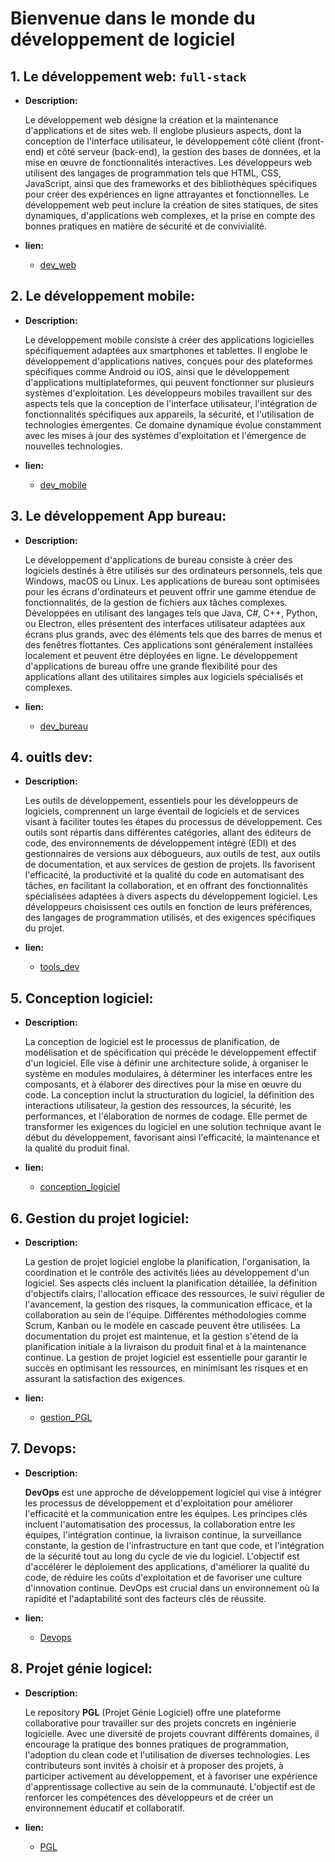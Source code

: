# Bienvenue dans le monde du développement de logiciel

## 1. **Le développement web: ``full-stack``**

- **Description:**

    Le développement web désigne la création et la maintenance d'applications et de sites web. Il englobe plusieurs aspects, dont la conception de l'interface utilisateur, le développement côté client (front-end) et côté serveur (back-end), la gestion des bases de données, et la mise en œuvre de fonctionnalités interactives. Les développeurs web utilisent des langages de programmation tels que HTML, CSS, JavaScript, ainsi que des frameworks et des bibliothèques spécifiques pour créer des expériences en ligne attrayantes et fonctionnelles. Le développement web peut inclure la création de sites statiques, de sites dynamiques, d'applications web complexes, et la prise en compte des bonnes pratiques en matière de sécurité et de convivialité.


- **lien:**

    - <a href="https://github.com/mohameml/info/tree/main/02_d%C3%A9veloppement_logiciel/01_Dev_web" target="_blank" rel="noreferrer">dev_web</a>


## 2. **Le développement mobile:**

- **Description:**

    Le développement mobile consiste à créer des applications logicielles spécifiquement adaptées aux smartphones et tablettes. Il englobe le développement d'applications natives, conçues pour des plateformes spécifiques comme Android ou iOS, ainsi que le développement d'applications multiplateformes, qui peuvent fonctionner sur plusieurs systèmes d'exploitation. Les développeurs mobiles travaillent sur des aspects tels que la conception de l'interface utilisateur, l'intégration de fonctionnalités spécifiques aux appareils, la sécurité, et l'utilisation de technologies émergentes. Ce domaine dynamique évolue constamment avec les mises à jour des systèmes d'exploitation et l'émergence de nouvelles technologies.


- **lien:**

    - <a href="" target="_blank" rel="noreferrer">dev_mobile</a>


## 3. **Le développement App bureau:**

- **Description:**

    Le développement d'applications de bureau consiste à créer des logiciels destinés à être utilisés sur des ordinateurs personnels, tels que Windows, macOS ou Linux. Les applications de bureau sont optimisées pour les écrans d'ordinateurs et peuvent offrir une gamme étendue de fonctionnalités, de la gestion de fichiers aux tâches complexes. Développées en utilisant des langages tels que Java, C#, C++, Python, ou Electron, elles présentent des interfaces utilisateur adaptées aux écrans plus grands, avec des éléments tels que des barres de menus et des fenêtres flottantes. Ces applications sont généralement installées localement et peuvent être déployées en ligne. Le développement d'applications de bureau offre une grande flexibilité pour des applications allant des utilitaires simples aux logiciels spécialisés et complexes.


- **lien:**

    - <a href="" target="_blank" rel="noreferrer">dev_bureau</a>


## 4. **ouitls dev:**

- **Description:**

    Les outils de développement, essentiels pour les développeurs de logiciels, comprennent un large éventail de logiciels et de services visant à faciliter toutes les étapes du processus de développement. Ces outils sont répartis dans différentes catégories, allant des éditeurs de code, des environnements de développement intégré (EDI) et des gestionnaires de versions aux débogueurs, aux outils de test, aux outils de documentation, et aux services de gestion de projets. Ils favorisent l'efficacité, la productivité et la qualité du code en automatisant des tâches, en facilitant la collaboration, et en offrant des fonctionnalités spécialisées adaptées à divers aspects du développement logiciel. Les développeurs choisissent ces outils en fonction de leurs préférences, des langages de programmation utilisés, et des exigences spécifiques du projet.

- **lien:**

    - <a href="" target="_blank" rel="noreferrer">tools_dev</a>

## 5. **Conception logiciel:**

- **Description:**

    La conception de logiciel est le processus de planification, de modélisation et de spécification qui précède le développement effectif d'un logiciel. Elle vise à définir une architecture solide, à organiser le système en modules modulaires, à déterminer les interfaces entre les composants, et à élaborer des directives pour la mise en œuvre du code. La conception inclut la structuration du logiciel, la définition des interactions utilisateur, la gestion des ressources, la sécurité, les performances, et l'élaboration de normes de codage. Elle permet de transformer les exigences du logiciel en une solution technique avant le début du développement, favorisant ainsi l'efficacité, la maintenance et la qualité du produit final.

- **lien:**

    - <a href="" target="_blank" rel="noreferrer">conception_logiciel</a>


## 6. **Gestion du projet logiciel:**

- **Description:**

    La gestion de projet logiciel englobe la planification, l'organisation, la coordination et le contrôle des activités liées au développement d'un logiciel. Ses aspects clés incluent la planification détaillée, la définition d'objectifs clairs, l'allocation efficace des ressources, le suivi régulier de l'avancement, la gestion des risques, la communication efficace, et la collaboration au sein de l'équipe. Différentes méthodologies comme Scrum, Kanban ou le modèle en cascade peuvent être utilisées. La documentation du projet est maintenue, et la gestion s'étend de la planification initiale à la livraison du produit final et à la maintenance continue. La gestion de projet logiciel est essentielle pour garantir le succès en optimisant les ressources, en minimisant les risques et en assurant la satisfaction des exigences.

- **lien:**

    - <a href="" target="_blank" rel="noreferrer">gestion_PGL</a>


## 7.  **Devops:**


- **Description:**

    **DevOps** est une approche de développement logiciel qui vise à intégrer les processus de développement et d'exploitation pour améliorer l'efficacité et la communication entre les équipes. Les principes clés incluent l'automatisation des processus, la collaboration entre les équipes, l'intégration continue, la livraison continue, la surveillance constante, la gestion de l'infrastructure en tant que code, et l'intégration de la sécurité tout au long du cycle de vie du logiciel. L'objectif est d'accélérer le déploiement des applications, d'améliorer la qualité du code, de réduire les coûts d'exploitation et de favoriser une culture d'innovation continue. DevOps est crucial dans un environnement où la rapidité et l'adaptabilité sont des facteurs clés de réussite.


- **lien:**

    - <a href="" target="_blank" rel="noreferrer">Devops</a>

## 8. **Projet génie logicel:**

- **Description:**

    Le repository **PGL** (Projet Génie Logiciel)  offre une plateforme collaborative pour travailler sur des projets concrets en ingénierie logicielle. Avec une diversité de projets couvrant différents domaines, il encourage la pratique des bonnes pratiques de programmation, l'adoption du clean code et l'utilisation de diverses technologies. Les contributeurs sont invités à choisir et à proposer des projets, à participer activement au développement, et à favoriser une expérience d'apprentissage collective au sein de la communauté. L'objectif est de renforcer les compétences des développeurs et de créer un environnement éducatif et collaboratif.

- **lien:**

    - <a href="" target="_blank" rel="noreferrer">PGL</a>
